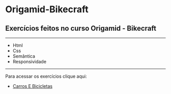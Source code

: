 # Origamid-Bikecraft

<h2>Exercícios feitos no curso Origamid - Bikecraft</h2>

<hr>

<ul> 
<li> Html </li>
<li> Css  </li>
<li> Semântica </li>
<li> Responsividade </li>
</ul>

<hr>

<p>Para acessar os exercícios clique aqui:</p>

<ul>
  <li><a href="https://pinheirops.github.io/Origamid-Bikecraft/Carros&Bicicletas">Carros E Bicicletas</a></li>

</ul>
